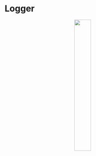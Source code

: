 # Logger
<p align="center" width="100%">
    <img width="33%" src="https://profile-counter.glitch.me/muratbekler/count.svg"> 
</p>
